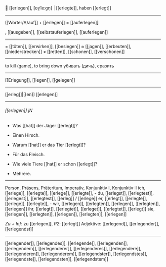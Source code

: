 🦌 [[erlegen]], [ɛɐ̯ˈleːɡn̩] | [[erlegte]], haben [[erlegt]]

---
[[Worter/A/auf]] + [[erlegen]] = [[auferlegen]]

, [[ausgeben]], [[selbstauferlegen]], [[auferlegen]]

---
= [[töten]], [[erwirken]], [[besiegen]]
≈ [[jagen]], [[erbeuten]], [[niederstrecken]]
≠ [[retten]], [[schonen]], [[verschonen]]

---
to kill (game), to bring down
убивать (дичь), сразить

---
[[Erlegung]], [[legen]], [[gelegen]]

---
[[erleg]]|[[en]]
[[erlegen]]


---
###### [[erlegen]] jN
- Was [[hat]] der Jäger [[erlegt]]?
- Einen Hirsch.

- Warum [[hat]] er das Tier [[erlegt]]?
- Für das Fleisch.

- Wie viele Tiere [[hat]] er schon [[erlegt]]?
- Mehrere.

---
Person, Präsens, Präteritum, Imperativ, Konjunktiv I,  Konjunktiv II 
ich, [[erlege]], [[erlegte]], [[erlege]], [[erlegte]], -
du, [[erlegst]], [[erlegtest]], [[erlegest]], [[erlegtest]], [[erleg]] / [[erlege]]
er, [[erlegt]], [[erlegte]], [[erlege]], [[erlegte]], -
wir, [[erlegen]], [[erlegten]], [[erlegen]], [[erlegten]], [[erlegen]]
ihr, [[erlegt]], [[erlegtet]], [[erleget]], [[erlegtet]], [[erlegt]]
sie, [[erlegen]], [[erlegten]], [[erlegen]], [[erlegten]], [[erlegen]]

*Zu + Inf*: zu [[erlegen]], *P2*: [[erlegt]]
Adjektive: [[erlegend]], [[erlegender]], [[erlegendst]]

---
[[erlegender]], [[erlegendes]], [[erlegende]], [[erlegenden]], [[erlegendem]], [[erlegenderer]], [[erlegenderes]], [[erlegendere]], [[erlegenderen]], [[erlegenderem]], [[erlegendster]], [[erlegendstes]], [[erlegendste]], [[erlegendsten]], [[erlegendstem]]